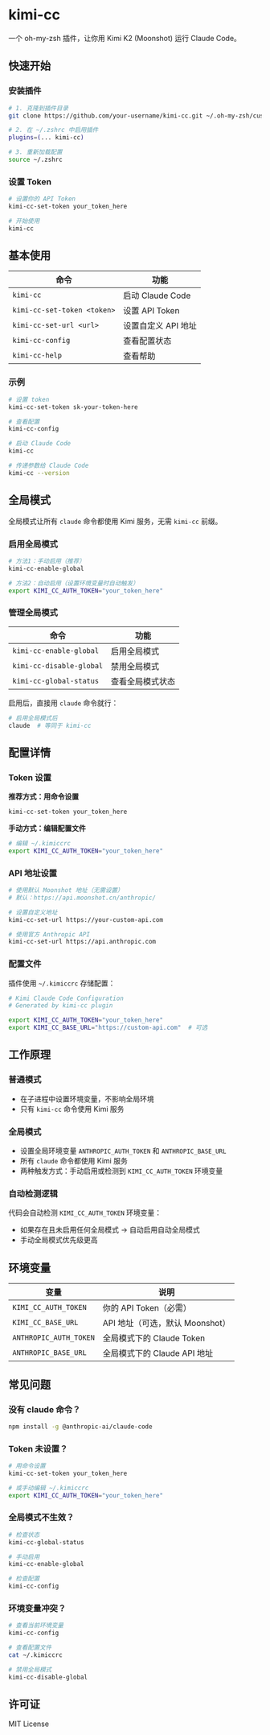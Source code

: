 # kimi-cc

一个 oh-my-zsh 插件，让你用 Kimi K2 (Moonshot) 运行 Claude Code。

## 快速开始

### 安装插件

```bash
# 1. 克隆到插件目录
git clone https://github.com/your-username/kimi-cc.git ~/.oh-my-zsh/custom/plugins/kimi-cc

# 2. 在 ~/.zshrc 中启用插件
plugins=(... kimi-cc)

# 3. 重新加载配置
source ~/.zshrc
```

### 设置 Token

```bash
# 设置你的 API Token
kimi-cc-set-token your_token_here

# 开始使用
kimi-cc
```

## 基本使用

| 命令 | 功能 |
|------|------|
| `kimi-cc` | 启动 Claude Code |
| `kimi-cc-set-token <token>` | 设置 API Token |
| `kimi-cc-set-url <url>` | 设置自定义 API 地址 |
| `kimi-cc-config` | 查看配置状态 |
| `kimi-cc-help` | 查看帮助 |

### 示例

```bash
# 设置 token
kimi-cc-set-token sk-your-token-here

# 查看配置
kimi-cc-config

# 启动 Claude Code
kimi-cc

# 传递参数给 Claude Code
kimi-cc --version
```

## 全局模式

全局模式让所有 `claude` 命令都使用 Kimi 服务，无需 `kimi-cc` 前缀。

### 启用全局模式

```bash
# 方法1：手动启用（推荐）
kimi-cc-enable-global

# 方法2：自动启用（设置环境变量时自动触发）
export KIMI_CC_AUTH_TOKEN="your_token_here"
```

### 管理全局模式

| 命令 | 功能 |
|------|------|
| `kimi-cc-enable-global` | 启用全局模式 |
| `kimi-cc-disable-global` | 禁用全局模式 |
| `kimi-cc-global-status` | 查看全局模式状态 |

启用后，直接用 `claude` 命令就行：

```bash
# 启用全局模式后
claude  # 等同于 kimi-cc
```

## 配置详情

### Token 设置

**推荐方式：用命令设置**
```bash
kimi-cc-set-token your_token_here
```

**手动方式：编辑配置文件**
```bash
# 编辑 ~/.kimiccrc
export KIMI_CC_AUTH_TOKEN="your_token_here"
```

### API 地址设置

```bash
# 使用默认 Moonshot 地址（无需设置）
# 默认：https://api.moonshot.cn/anthropic/

# 设置自定义地址
kimi-cc-set-url https://your-custom-api.com

# 使用官方 Anthropic API
kimi-cc-set-url https://api.anthropic.com
```

### 配置文件

插件使用 `~/.kimiccrc` 存储配置：

```bash
# Kimi Claude Code Configuration
# Generated by kimi-cc plugin

export KIMI_CC_AUTH_TOKEN="your_token_here"
export KIMI_CC_BASE_URL="https://custom-api.com"  # 可选
```

## 工作原理

### 普通模式
- 在子进程中设置环境变量，不影响全局环境
- 只有 `kimi-cc` 命令使用 Kimi 服务

### 全局模式
- 设置全局环境变量 `ANTHROPIC_AUTH_TOKEN` 和 `ANTHROPIC_BASE_URL`
- 所有 `claude` 命令都使用 Kimi 服务
- 两种触发方式：手动启用或检测到 `KIMI_CC_AUTH_TOKEN` 环境变量

### 自动检测逻辑
代码会自动检测 `KIMI_CC_AUTH_TOKEN` 环境变量：
- 如果存在且未启用任何全局模式 → 自动启用自动全局模式
- 手动全局模式优先级更高

## 环境变量

| 变量 | 说明 |
|------|------|
| `KIMI_CC_AUTH_TOKEN` | 你的 API Token（必需） |
| `KIMI_CC_BASE_URL` | API 地址（可选，默认 Moonshot） |
| `ANTHROPIC_AUTH_TOKEN` | 全局模式下的 Claude Token |
| `ANTHROPIC_BASE_URL` | 全局模式下的 Claude API 地址 |

## 常见问题

### 没有 claude 命令？

```bash
npm install -g @anthropic-ai/claude-code
```

### Token 未设置？

```bash
# 用命令设置
kimi-cc-set-token your_token_here

# 或手动编辑 ~/.kimiccrc
export KIMI_CC_AUTH_TOKEN="your_token_here"
```

### 全局模式不生效？

```bash
# 检查状态
kimi-cc-global-status

# 手动启用
kimi-cc-enable-global

# 检查配置
kimi-cc-config
```

### 环境变量冲突？

```bash
# 查看当前环境变量
kimi-cc-config

# 查看配置文件
cat ~/.kimiccrc

# 禁用全局模式
kimi-cc-disable-global
```

## 许可证

MIT License
